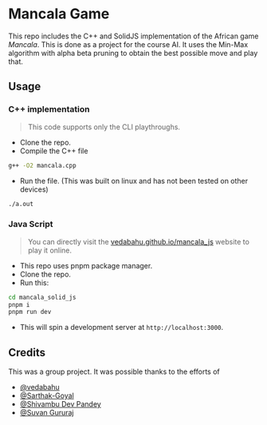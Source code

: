 # Mancala Game

This repo includes the C++ and SolidJS implementation of the African game *Mancala*. This is done as a project for the course AI.
It uses the Min-Max algorithm with alpha beta pruning to obtain the best possible move and play that.

## Usage

### C++ implementation

> This code supports only the CLI playthroughs.
- Clone the repo.
- Compile the C++ file
```bash
g++ -O2 mancala.cpp
```
- Run the file. (This was built on linux and has not been tested on other devices)
```bash
./a.out
```

### Java Script

> You can directly visit the [vedabahu.github.io/mancala_js](https://vedabahu.github.io/mancala_js/) website to play it online.

- This repo uses pnpm package manager.
- Clone the repo. 
- Run this:
```bash
cd mancala_solid_js
pnpm i 
pnpm run dev
```
- This will spin a development server at `http://localhost:3000`.

## Credits

This was a group project. It was possible thanks to the efforts of

- [@vedabahu](https://github.com/vedabahu)
- [@Sarthak-Goyal](https://github.com/Sarthak-G0yal)
- [@Shivambu Dev Pandey](https://github.com/shivsegv)
- [@Suvan Gururaj](https://www.linkedin.com/in/suvan-gururaj-404bb12aa/)

